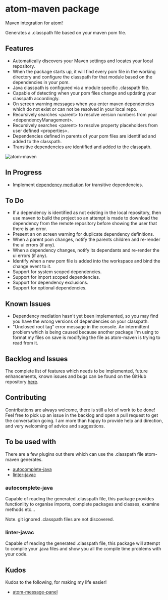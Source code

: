 # atom-maven package

Maven integration for atom!

Generates a .classpath file based on your maven pom file.

## Features
- Automatically discovers your Maven settings and locates your local repository.
- When the package starts up, it will find every pom file in the working directory and configure the classpath for that module based on the dependencies in your pom.
- Java classpath is configured via a module specific .classpath file.
- Capable of detecting when your pom files change and updating your classpath accordingly.
- On screen warning messages when you enter maven dependencies which do not exist or can not be resolved in your local repo.
- Recursively searches &lt;parent&gt; to resolve version numbers from your &lt;dependencyManagement&gt;.
- Recursively searches &lt;parent&gt; to resolve property placeholders from user defined &lt;properties&gt;.
- Dependencies defined in parents of your pom files are identified and added to the classpath.
- Transitive dependencies are identified and added to the classpath.

![atom-maven](https://cloud.githubusercontent.com/assets/12021575/15276879/4429112e-1aec-11e6-8bbe-c24901b3ee17.JPG)

## In Progress
- Implement [dependency mediation](https://maven.apache.org/guides/introduction/introduction-to-dependency-mechanism.html#Transitive_Dependencies) for transitive dependencies.

## To Do
- If a dependency is identified as not existing in the local repository, then use maven to build the project so an attempt is made to download the dependency from the remote repository before showing the user that there is an error.
- Present an on screen warning for duplicate dependency definitions.
- When a parent pom changes, notify the parents children and re-render the ui errors (if any).
- When a dependency changes, notify its dependants and re-render the ui errors (if any).
- Identify when a new pom file is added into the workspace and bind the change event to it.
- Support for system scoped dependencies.
- Support for import scoped dependencies.
- Support for dependency exclusions.
- Support for optional dependencies.

## Known Issues
- Dependency mediation hasn't yet been implemented, so you may find you have the wrong versions of dependencies on your classpath.  
- "Unclosed root tag" error message in the console.  An intermittent problem which is being caused because another package I'm using to format my files on save is modifying the file as atom-maven is trying to read from it. 

## Backlog and Issues
The complete list of features which needs to be implemented, future enhancements, known issues and bugs can be found on the GitHub repository [here](https://github.com/concon121/atom-maven/issues).

## Contributing
Contributions are always welcome, there is still a lot of work to be done!  Feel free to pick up an issue in the backlog and open a pull request to get the conversation going.  I am more than happy to provide help and direction, and very welcoming of advice and suggestions.

## To be used with

There are a few plugins out there which can use the .classpath file atom-maven generates.

* [autocomplete-java](https://atom.io/packages/autocomplete-java)
* [linter-javac](https://atom.io/packages/linter-javac)

### autocomplete-java
Capable of reading the generated .classpath file, this package provides functionlity to organise imports, complete packages and classes, examine methods etc...

Note. git ignored .classpath files are not discovered.

### linter-javac
Capable of reading the generated .classpath file, this package will attempt to compile your .java files and show you all the compile time problems with your code.

## Kudos
Kudos to the following, for making my life easier!

* [atom-message-panel](https://github.com/tcarlsen/atom-message-panel)

